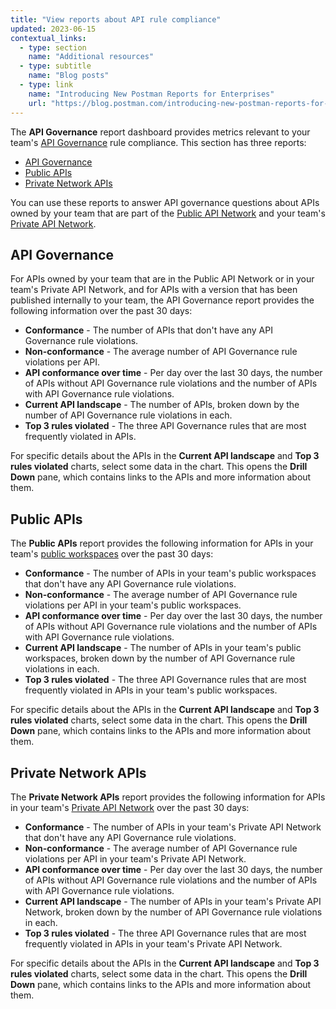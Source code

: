 ```yaml
---
title: "View reports about API rule compliance"
updated: 2023-06-15
contextual_links:
  - type: section
    name: "Additional resources"
  - type: subtitle
    name: "Blog posts"
  - type: link
    name: "Introducing New Postman Reports for Enterprises"
    url: "https://blog.postman.com/introducing-new-postman-reports-for-enterprises/"
---
```


The **API Governance** report dashboard provides metrics relevant to your team's [API Governance](/docs/api-governance/api-governance-overview/) rule compliance. This section has three reports:

* [API Governance](#api-governance)
* [Public APIs](#public-apis)
* [Private Network APIs](#private-network-apis)

You can use these reports to answer API governance questions about APIs owned by your team that are part of the [Public API Network](/docs/getting-started/first-steps/exploring-public-api-network/) and your team's [Private API Network](/docs/collaborating-in-postman/private-api-network/adding-private-network/).

## API Governance

For APIs owned by your team that are in the Public API Network or in your team's Private API Network, and for APIs with a version that has been published internally to your team, the API Governance report provides the following information over the past 30 days:

* **Conformance** - The number of APIs that don't have any API Governance rule violations.
* **Non-conformance** - The average number of API Governance rule violations per API.
* **API conformance over time** - Per day over the last 30 days, the number of APIs without API Governance rule violations and the number of APIs with API Governance rule violations.
* **Current API landscape** - The number of APIs, broken down by the number of API Governance rule violations in each.
* **Top 3 rules violated** - The three API Governance rules that are most frequently violated in APIs.

For specific details about the APIs in the **Current API landscape** and **Top 3 rules violated** charts, select some data in the chart. This opens the **Drill Down** pane, which contains links to the APIs and more information about them.

## Public APIs

The **Public APIs** report provides the following information for APIs in your team's [public workspaces](/docs/collaborating-in-postman/using-workspaces/public-workspaces/) over the past 30 days:

* **Conformance** - The number of APIs in your team's public workspaces that don't have any API Governance rule violations.
* **Non-conformance** - The average number of API Governance rule violations per API in your team's public workspaces.
* **API conformance over time** - Per day over the last 30 days, the number of APIs without API Governance rule violations and the number of APIs with API Governance rule violations.
* **Current API landscape** - The number of APIs in your team's public workspaces, broken down by the number of API Governance rule violations in each.
* **Top 3 rules violated** - The three API Governance rules that are most frequently violated in APIs in your team's public workspaces.

For specific details about the APIs in the **Current API landscape** and **Top 3 rules violated** charts, select some data in the chart. This opens the **Drill Down** pane, which contains links to the APIs and more information about them.

## Private Network APIs

The **Private Network APIs** report provides the following information for APIs in your team's [Private API Network](/docs/collaborating-in-postman/private-api-network/adding-private-network/) over the past 30 days:

* **Conformance** - The number of APIs in your team's Private API Network that don't have any API Governance rule violations.
* **Non-conformance** - The average number of API Governance rule violations per API in your team's Private API Network.
* **API conformance over time** - Per day over the last 30 days, the number of APIs without API Governance rule violations and the number of APIs with API Governance rule violations.
* **Current API landscape** - The number of APIs in your team's Private API Network, broken down by the number of API Governance rule violations in each.
* **Top 3 rules violated** - The three API Governance rules that are most frequently violated in APIs in your team's Private API Network.

For specific details about the APIs in the **Current API landscape** and **Top 3 rules violated** charts, select some data in the chart. This opens the **Drill Down** pane, which contains links to the APIs and more information about them.
